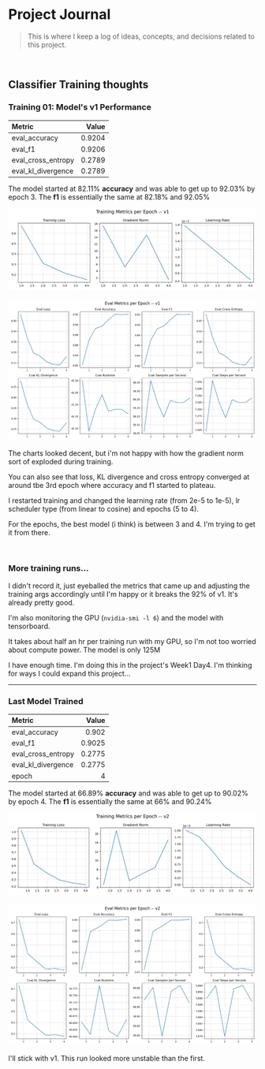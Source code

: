 # Project Journal

> This is where I keep a log of ideas, concepts, and decisions related to this project.

<br>

## Classifier Training thoughts

### Training 01: Model's v1 Performance

<center>

| Metric                  |   Value |
|:------------------------|--------:|
| eval_accuracy           |  0.9204 |
| eval_f1                 |  0.9206 |
| eval_cross_entropy      |  0.2789 |
| eval_kl_divergence      |  0.2789 |

</center>

The model started at 82.11% **accuracy** and was able to get up to 92.03% by epoch 3. The **f1** is essentially the same at 82.18% and 92.05%

![Training Metrics per Epoch v1](/images/v1_training_metrics.png)

![Evaluation Metrics per Epoch v1](/images/v1_eval_metrics.png)

The charts looked decent, but i'm not happy with how the gradient norm sort of exploded during training.

You can also see that loss, KL divergence and cross entropy converged at around tbe 3rd epoch where accuracy and f1 started to plateau.

I restarted training and changed the learning rate (from 2e-5 to 1e-5), lr scheduler type (from linear to cosine) and epochs (5 to 4).

For the epochs, the best model (i think) is between 3 and 4. I'm trying to get it from there.

<br>

### More training runs...

I didn't record it, just eyeballed the metrics that came up and adjusting the training args accordingly until I'm happy or it breaks the 92% of v1. It's already pretty good.

I'm also monitoring the GPU (`nvidia-smi -l 6`) and the model with tensorboard.

It takes about half an hr per training run with my GPU, so I'm not too worried about compute power. The model is only 125M

I have enough time. I'm doing this in the project's Week1 Day4. I'm thinking for ways I could expand this project...

---

### Last Model Trained

<center>

| Metric                  |   Value |
|:------------------------|--------:|
| eval_accuracy           |  0.902  |
| eval_f1                 |  0.9025 |
| eval_cross_entropy      |  0.2775 |
| eval_kl_divergence      |  0.2775 |
| epoch                   |  4      |

</center>

The model started at 66.89% **accuracy** and was able to get up to 90.02% by epoch 4. The **f1** is essentially the same at 66% and 90.24%

![Training Metrics per Epoch v2](/images/v2_training_metrics.png)

![Evaluation Metrics per Epoch v2](/images/v2_eval_metrics.png)

I'll stick with v1. This run looked more unstable than the first.